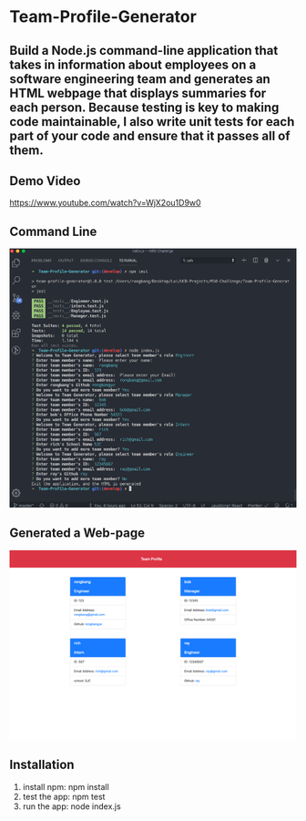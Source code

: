 # Team-Profile-Generator

##  Build a Node.js command-line application that takes in information about employees on a software engineering team and generates an HTML webpage that displays summaries for each person. Because testing is key to making code maintainable, I also write unit tests for each part of your code and ensure that it passes all of them.

## Demo Video
https://www.youtube.com/watch?v=WjX2ou1D9w0

## Command Line
![commandLine](/img/node-wk10.png)

## Generated a Web-page
![commandLine](/img/node-wk10-homepage.png)

## Installation
1. install npm: npm install 
3. test the app: npm test
2. run the app: node index.js
